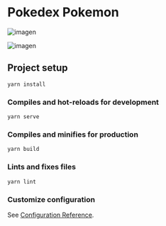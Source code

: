 # Pokedex Pokemon


![imagen](https://github.com/Novaversocl/Pokedex/assets/95386670/b70b229a-cd93-4ff4-a544-ff0a2d9d24e8)

![imagen](https://github.com/Novaversocl/Pokedex/assets/95386670/2112e0d6-c3c3-4c11-a803-4e28a76fccc1)


## Project setup
```
yarn install
```

### Compiles and hot-reloads for development
```
yarn serve
```

### Compiles and minifies for production
```
yarn build
```

### Lints and fixes files
```
yarn lint
```

### Customize configuration
See [Configuration Reference](https://cli.vuejs.org/config/).
